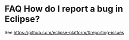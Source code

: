 

FAQ How do I report a bug in Eclipse?
=====================================

See https://github.com/eclipse-platform/#reporting-issues